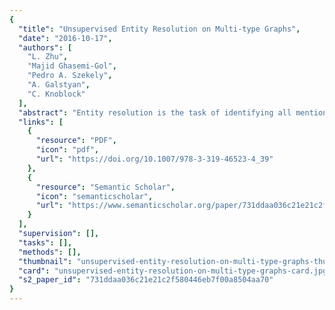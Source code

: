 ```yaml
---
{
  "title": "Unsupervised Entity Resolution on Multi-type Graphs",
  "date": "2016-10-17",
  "authors": [
    "L. Zhu",
    "Majid Ghasemi-Gol",
    "Pedro A. Szekely",
    "A. Galstyan",
    "C. Knoblock"
  ],
  "abstract": "Entity resolution is the task of identifying all mentions that represent the same real-world entity within a knowledge base or across multiple knowledge bases. We address the problem of performing entity resolution on RDF graphs containing multiple types of nodes, using the links between instances of different types to improve the accuracy. For example, in a graph of products and manufacturers the goal is to resolve all the products and all the manufacturers. We formulate this problem as a multi-type graph summarization problem, which involves clustering the nodes in each type that refer to the same entity into one super node and creating weighted links among super nodes that summarize the inter-cluster links in the original graph. Experiments show that the proposed approach outperforms several state-of-the-art generic entity resolution approaches, especially in data sets with missing values and one-to-many, many-to-many relations.",
  "links": [
    {
      "resource": "PDF",
      "icon": "pdf",
      "url": "https://doi.org/10.1007/978-3-319-46523-4_39"
    },
    {
      "resource": "Semantic Scholar",
      "icon": "semanticscholar",
      "url": "https://www.semanticscholar.org/paper/731ddaa036c21e21c2f580446eb7f00a8504aa70"
    }
  ],
  "supervision": [],
  "tasks": [],
  "methods": [],
  "thumbnail": "unsupervised-entity-resolution-on-multi-type-graphs-thumb.jpg",
  "card": "unsupervised-entity-resolution-on-multi-type-graphs-card.jpg",
  "s2_paper_id": "731ddaa036c21e21c2f580446eb7f00a8504aa70"
}
---
```


